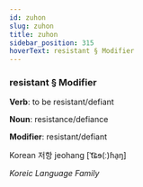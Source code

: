 ```yaml
---
id: zuhon
slug: zuhon
title: zuhon
sidebar_position: 315
hoverText: resistant § Modifier
---
```


### resistant § Modifier

**Verb**: to be resistant/defiant

**Noun**: resistance/defiance

**Modifier**: resistant/defiant

Korean 저항 jeohang [ˈt͡ɕɘ(ː)ɦa̠ŋ]

*Koreic Language Family*